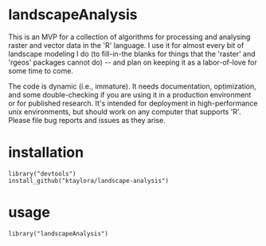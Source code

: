# landscapeAnalysis
This is an MVP for a collection of algorithms for processing and analysing raster and vector data in the 'R' language.  I use it for almost every bit of landscape modeling I do (to fill-in-the blanks for things that the 'raster' and 'rgeos' packages cannot do) -- and plan on keeping it as a labor-of-love for some time to come. 

The code is dynamic (i.e., immature).  It needs documentation, optimization, and some double-checking if you are using it in a production environment or for published research. It's intended for deployment in high-performance unix environments, but should work on any computer that supports 'R'. Please file bug reports and issues as they arise.  

# installation
```
library("devtools")
install_github("ktaylora/landscape-analysis")
```

# usage
```
library("landscapeAnalysis")
```

